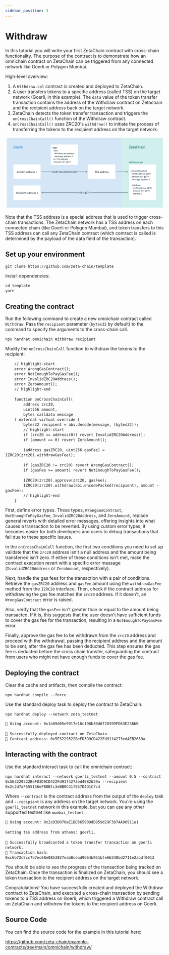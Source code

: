 ```yaml
---
sidebar_position: 3
---
```


# Withdraw

In this tutorial you will write your first ZetaChain contract with cross-chain
functionality. The purpose of the contract is to demonstrate how an omnichain
contract on ZetaChain can be triggered from any connected network like Goerli or
Polygon Mumbai.

High-level overview:

1. A `Withdraw.sol` contract is created and deployed to ZetaChain.
2. A user transfers tokens to a specific address (called TSS) on the target
   network (Goerli, in this example). The `data` value of the token transfer
   transaction contains the address of the Withdraw contract on Zetachain and
   the recipient address back on the target network.
3. ZetaChain detects the token transfer transaction and triggers the
   `onCrossChainCall()` function of the Withdraw contract.
4. `onCrossChainCall()` uses ZRC20's `withdraw()` to initiate the process of
   transferring the tokens to the recipient address on the target network.

![High-level overview of a cross-chain transaction](./img/withdraw.png)

Note that the TSS address is a special address that is used to trigger
cross-chain transactions. The ZetaChain network has a TSS address on each
connected chain (like Goerli or Polygon Mumbai), and token transfers to this TSS
address can call any ZetaChain contract (which contract is called is determined
by the payload of the data field of the transaction).

## Set up your environment

```
git clone https://github.com/zeta-chain/template
```

Install dependencies:

```
cd template
yarn
```

## Creating the contract

Run the following command to create a new omnichain contract called `Withdraw`.
Pass the `recipient` parameter (`bytes32` by default) to the command to specify
the arguments to the cross-chain call.

```
npx hardhat omnichain Withdraw recipient
```

Modify the `onCrossChainCall` function to withdraw the tokens to the recipient:

```solidity title="contracts/Withdraw.sol"
    // highlight-start
    error WrongGasContract();
    error NotEnoughToPayGasFee();
    error InvalidZRC20Address();
    error ZeroAmount();
    // highlight-end

    function onCrossChainCall(
        address zrc20,
        uint256 amount,
        bytes calldata message
    ) external virtual override {
        bytes32 recipient = abi.decode(message, (bytes32));
        // highlight-start
        if (zrc20 == address(0)) revert InvalidZRC20Address();
        if (amount == 0) revert ZeroAmount();

        (address gasZRC20, uint256 gasFee) = IZRC20(zrc20).withdrawGasFee();

        if (gasZRC20 != zrc20) revert WrongGasContract();
        if (gasFee >= amount) revert NotEnoughToPayGasFee();

        IZRC20(zrc20).approve(zrc20, gasFee);
        IZRC20(zrc20).withdraw(abi.encodePacked(recipient), amount - gasFee);
        // highlight-end
    }
```

First, define error types. These types, `WrongGasContract`,
`NotEnoughToPayGasFee`, `InvalidZRC20Address`, and `ZeroAmount`, replace general
reverts with detailed error messages, offering insights into what causes a
transaction to be reverted. By using custom error types, it becomes easier for
both developers and users to debug transactions that fail due to these specific
issues.

In the `onCrossChainCall` function, the first two conditions you need to set up
validate that the `zrc20` address isn't a null address and the amount being
transferred isn't zero. If either of these conditions isn't met, make the
contract execution revert with a specific error message (`InvalidZRC20Address`
or `ZeroAmount`, respectively).

Next, handle the gas fees for the transaction with a pair of conditions.
Retrieve the `gasZRC20` address and `gasFee` amount using the `withdrawGasFee`
method from the `IZRC20` interface. Then, check if the contract address for
withdrawing the gas fee matches the `zrc20` address. If it doesn't, an
`WrongGasContract` error is raised.

Also, verify that the `gasFee` isn't greater than or equal to the amount being
transacted. If it is, this suggests that the user doesn't have sufficient funds
to cover the gas fee for the transaction, resulting in a `NotEnoughToPayGasFee`
error.

Finally, approve the gas fee to be withdrawn from the `zrc20` address and
proceed with the withdrawal, passing the recipient address and the amount to be
sent, after the gas fee has been deducted. This step ensures the gas fee is
deducted before the cross chain transfer, safeguarding the contract from users
who might not have enough funds to cover the gas fee.

## Deploying the contract

Clear the cache and artifacts, then compile the contract:

```
npx hardhat compile --force
```

Use the standard deploy task to deploy the contract to ZetaChain:

```
npx hardhat deploy --network zeta_testnet
```

```
🔑 Using account: 0x1e89d05e9917e18c198b30d6728399FD63E236bB

🚀 Successfully deployed contract on ZetaChain.
📜 Contract address: 0x5E3229522BeFD3D9CD422Fd91f4273ed4EB2639a
```

## Interacting with the contract

Use the standard interact task to call the omnichain contract:

```
npx hardhat interact --network goerli_testnet --amount 0.5 --contract 0x5E3229522BeFD3D9CD422Fd91f4273ed4EB2639a --recipient 0x2c2d7aF555156eFB8Bfc3eBB0C41fE57D4D1C7c4
```

Where `--contract` is the contract address from the output of the `deploy` task
and `--recipient` is any address on the target network. You're using the
`goerli_testnet` network in this example, but you can use any other supported
testnet like `mumbai_testnet`.

```
🔑 Using account: 0x2cD3D070aE1BD365909dD859d29F387AA96911e1

Getting tss address from athens: goerli.

🚀 Successfully broadcasted a token transfer transaction on goerli network.
📝 Transaction hash: 0xc6b72c5cc7b7ec68e0853827eab8cead9664b951bfe66340bd2711e2abdf0013
```

You should be able to see the progress of the transaction being tracked on
ZetaChain. Once the transaction is finalized on ZetaChain, you should see a
token transaction to the recipient address on the target network.

Congratulations! You have successfully created and deployed the Withdraw
contract to ZetaChain, and executed a cross-chain transaction by sending tokens
to a TSS address on Goerli, which triggered a Withdraw contract call on
ZetaChain and withdrew the tokens to the recipient address on Goerli.

## Source Code

You can find the source code for the example in this tutorial here:

https://github.com/zeta-chain/example-contracts/tree/main/omnichain/withdraw/
